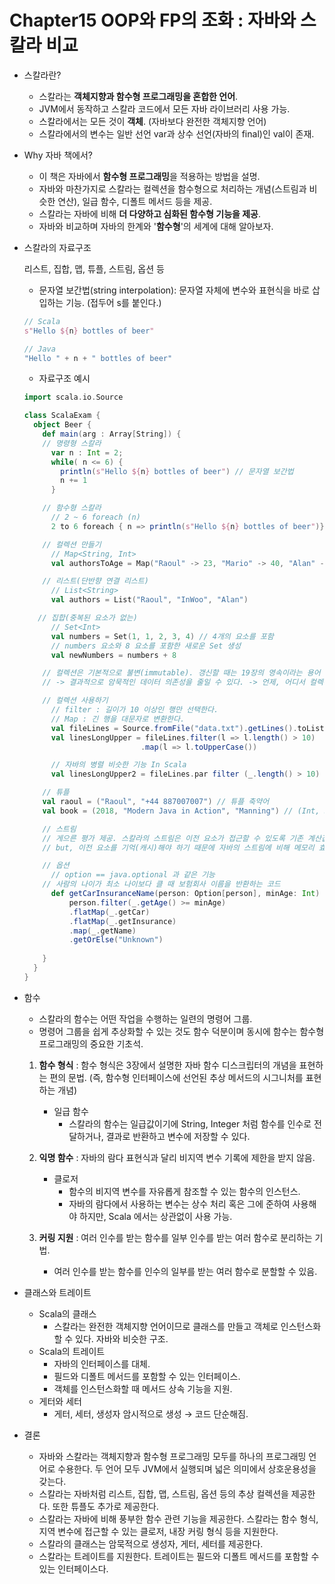 # Chapter15 OOP와 FP의 조화 : 자바와 스칼라 비교

- 스칼라란?
    - 스칼라는 **객체지향과 함수형 프로그래밍을 혼합한 언어**.
    - JVM에서 동작하고 스칼라 코드에서 모든 자바 라이브러리 사용 가능.
    - 스칼라에서는 모든 것이 **객체**. (자바보다 완전한 객체지향 언어)
    - 스칼라에서의 변수는 일반 선언 var과 상수 선언(자바의 final)인 val이 존재.
- Why 자바 책에서?
    - 이 책은 자바에서 **함수형 프로그래밍**을 적용하는 방법을 설명.
    - 자바와 마찬가지로 스칼라는 컬렉션을 함수형으로 처리하는 개념(스트림과 비슷한 연산), 일급 함수, 디폴트 메서드 등을 제공.
    - 스칼라는 자바에 비해 **더 다양하고 심화된 함수형 기능을 제공**.
    - 자바와 비교하며 자바의 한계와 '**함수형**'의 세계에 대해 알아보자.
- 스칼라의 자료구조

    리스트, 집합, 맵, 튜플, 스트림, 옵션 등

    - 문자열 보간법(string interpolation): 문자열 자체에 변수와 표현식을 바로 삽입하는 기능. (접두어 s를 붙인다.)

    ```scala
    // Scala
    s"Hello ${n} bottles of beer"
    ```

    ```scala
    // Java
    "Hello " + n + " bottles of beer"
    ```

    - 자료구조 예시

    ```scala
    import scala.io.Source

    class ScalaExam {
      object Beer {
        def main(arg : Array[String]) {
        // 명령형 스칼라
          var n : Int = 2;
          while( n <= 6) {
            println(s"Hello ${n} bottles of beer") // 문자열 보간법 
            n += 1
          }

        // 함수형 스칼라
          // 2 ~ 6 foreach (n)
          2 to 6 foreach { n => println(s"Hello ${n} bottles of beer")}

        // 컬렉션 만들기
          // Map<String, Int>
          val authorsToAge = Map("Raoul" -> 23, "Mario" -> 40, "Alan" -> 53); // ->로 키를 값에 대응시켜 맵 만들기

   	    // 리스트(단반향 연결 리스트)
          // List<String>
          val authors = List("Raoul", "InWoo", "Alan")

       // 집합(중복된 요소가 없는)
          // Set<Int>
          val numbers = Set(1, 1, 2, 3, 4) // 4개의 요소를 포함
          // numbers 요소와 8 요소를 포함한 새로운 Set 생성
          val newNumbers = numbers + 8

        // 컬렉션은 기본적으로 불변(immutable). 갱신할 때는 19장의 영속이라는 용어 스칼라에도 적용 가능. 
        // -> 결과적으로 암묵적인 데이터 의존성을 줄일 수 있다. -> 언제, 어디서 컬렉션(또는 다른 공유된 자료구조 등)을 갱신했는지 크게 신경 쓰지 않아도 된다.

        // 컬렉션 사용하기
          // filter : 길이가 10 이상인 행만 선택한다.
          // Map : 긴 행을 대문자로 변환한다.
          val fileLines = Source.fromFile("data.txt").getLines().toList
          val linesLongUpper = fileLines.filter(l => l.length() > 10)
                              .map(l => l.toUpperCase())

          // 자바의 병렬 비슷한 기능 In Scala
          val linesLongUpper2 = fileLines.par filter (_.length() > 10) map(_.toUpperCase())

        // 튜플
        val raoul = ("Raoul", "+44 887007007") // 튜플 축약어
        val book = (2018, "Modern Java in Action", "Manning") // (Int, String, String)형식의 튜플

        // 스트림
        // 게으른 평가 제공. 스칼라의 스트림은 이전 요소가 접근할 수 있도록 기존 계산값을 기억. 
        // but, 이전 요소를 기억(캐시)해야 하기 때문에 자바의 스트림에 비해 메모리 효율성이 조금 떨어짐.

        // 옵션
          // option == java.optional 과 같은 기능
        // 사람의 나이가 최소 나이보다 클 때 보험회사 이름을 반환하는 코드      
          def getCarInsuranceName(person: Option[person], minAge: Int) =
              person.filter(_.getAge() >= minAge)
              .flatMap(_.getCar)
              .flatMap(_.getInsurance)
              .map(_.getName)
              .getOrElse("Unknown")
           
        }
      }
    }
    ```

- 함수
    - 스칼라의 함수는 어떤 작업을 수행하는 일련의 명령어 그룹.
    - 명령어 그룹을 쉽게 추상화할 수 있는 것도 함수 덕분이며 동시에 함수는 함수형 프로그래밍의 중요한 기초석.

    1. **함수 형식** : 함수 형식은 3장에서 설명한 자바 함수 디스크립터의 개념을 표현하는 편의 문법. (즉, 함수형 인터페이스에 선언된 추상 메서드의 시그니처를 표현하는 개념)

        - 일급 함수
            - 스칼라의 함수는 일급값이기에 String, Integer 처럼 함수를 인수로 전달하거나, 결과로 반환하고 변수에 저장할 수 있다.
    2. **익명 함수** : 자바의 람다 표현식과 달리 비지역 변수 기록에 제한을 받지 않음.
        - 클로저
            - 함수의 비지역 변수를 자유롭게 참조할 수 있는 함수의 인스턴스.
            - 자바의 람다에서 사용하는 변수는 상수 처리 혹은 그에 준하여 사용해야 하지만, Scala 에서는 상관없이 사용 가능.
    3. **커링 지원** : 여러 인수를 받는 함수를 일부 인수를 받는 여러 함수로 분리하는 기법.
        - 여러 인수를 받는 함수를 인수의 일부를 받는 여러 함수로 분할할 수 있음.
- 클래스와 트레이트
    - Scala의 클래스
        - 스칼라는 완전한 객체지향 언어이므로 클래스를 만들고 객체로 인스턴스화할 수 있다. 자바와 비슷한 구조.
    - Scala의 트레이트
        - 자바의 인터페이스를 대체.
        - 필드와 디폴트 메서드를 포함할 수 있는 인터페이스.
        - 객체를 인스턴스화할 때 메서드 상속 기능을 지원.
    - 게터와 세터
        - 게터, 세터, 생성자 암시적으로 생성 → 코드 단순해짐.

- 결론
    - 자바와 스칼라는 객체지향과 함수형 프로그래밍 모두를 하나의 프로그래밍 언어로 수용한다. 두 언어 모두 JVM에서 실행되며 넓은 의미에서 상호운용성을 갖는다.
    - 스칼라는 자바처럼 리스트, 집합, 맵, 스트림, 옵션 등의 추상 컬렉션을 제공한다. 또한 튜플도 추가로 제공한다.
    - 스칼라는 자바에 비해 풍부한 함수 관련 기능을 제공한다. 스칼라는 함수 형식, 지역 변수에 접근할 수 있는 클로저, 내장 커링 형식 등을 지원한다.
    - 스칼라의 클래스는 암묵적으로 생성자, 게터, 세터를 제공한다.
    - 스칼라는 트레이트를 지원한다. 트레이트는 필드와 디폴트 메서드를 포함할 수 있는 인터페이스다.
